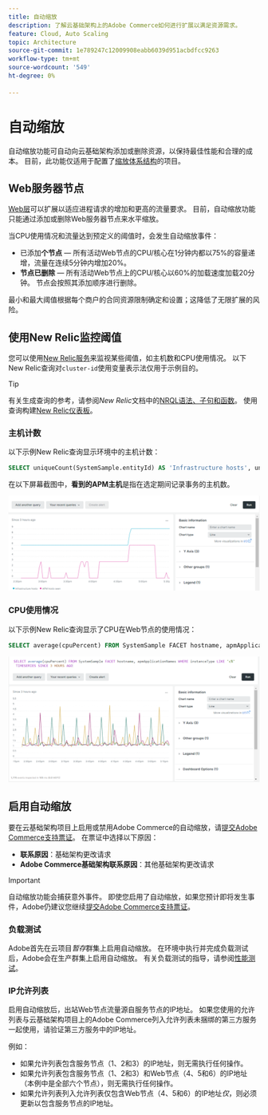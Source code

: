 ```yaml
---
title: 自动缩放
description: 了解云基础架构上的Adobe Commerce如何进行扩展以满足资源需求。
feature: Cloud, Auto Scaling
topic: Architecture
source-git-commit: 1e789247c12009908eabb6039d951acbdfcc9263
workflow-type: tm+mt
source-wordcount: '549'
ht-degree: 0%

---
```


# 自动缩放

自动缩放功能可自动向云基础架构添加或删除资源，以保持最佳性能和合理的成本。 目前，此功能仅适用于配置了[缩放体系结构](scaled-architecture.md)的项目。

## Web服务器节点

[Web层](scaled-architecture.md#web-tier)可以扩展以适应进程请求的增加和更高的流量要求。 目前，自动缩放功能只能通过添加或删除Web服务器节点来水平缩放。

当CPU使用情况和流量达到预定义的阈值时，会发生自动缩放事件：

- 已添加&#x200B;**个节点** — 所有活动Web节点的CPU/核心在1分钟内都以75%的容量递增，流量在连续5分钟内增加20%。
- **节点已删除** — 所有活动Web节点上的CPU/核心以60%的加载速度加载20分钟。 节点会按照其添加顺序进行删除。

最小和最大阈值根据每个商户的合同资源限制确定和设置；这降低了无限扩展的风险。

## 使用New Relic监控阈值

您可以使用[New Relic服务](../monitor/new-relic-service.md)来监视某些阈值，如主机数和CPU使用情况。 以下New Relic查询对`cluster-id`使用变量表示法仅用于示例目的。

>[!TIP]
>
>有关生成查询的参考，请参阅&#x200B;_New Relic_&#x200B;文档中的[NRQL语法、子句和函数](https://docs.newrelic.com/docs/query-your-data/nrql-new-relic-query-language/get-started/nrql-syntax-clauses-functions/)。
>使用查询构建[New Relic仪表板](https://docs.newrelic.com/docs/query-your-data/explore-query-data/dashboards/introduction-dashboards/)。

### 主机计数

以下示例New Relic查询显示环境中的主机计数：

```sql
SELECT uniqueCount(SystemSample.entityId) AS 'Infrastructure hosts', uniqueCount(Transaction.host) AS 'APM hosts seen' FROM SystemSample, Transaction where (Transaction.appName = 'cluster-id_stg' AND Transaction.transactionType = 'Web') OR SystemSample.apmApplicationNames LIKE '%|cluster-id_stg|%' TIMESERIES SINCE 3 HOURS AGO
```

在以下屏幕截图中，**看到的APM主机**&#x200B;是指在选定期间记录事务的主机数。

![New Relic主机计数](../../assets/new-relic/host-count.png)

### CPU使用情况

以下示例New Relic查询显示了CPU在Web节点的使用情况：

```sql
SELECT average(cpuPercent) FROM SystemSample FACET hostname, apmApplicationNames WHERE instanceType LIKE 'c%' TIMESERIES SINCE 3 HOURS AGO
```

![New Relic Web节点CPU使用情况](../../assets/new-relic/web-node-cpu-usage.png)

## 启用自动缩放

要在云基础架构项目上启用或禁用Adobe Commerce的自动缩放，请[提交Adobe Commerce支持票证](https://experienceleague.adobe.com/docs/commerce-knowledge-base/kb/help-center-guide/magento-help-center-user-guide.html#submit-ticket)。 在票证中选择以下原因：

- **联系原因**：基础架构更改请求
- **Adobe Commerce基础架构联系原因**：其他基础架构更改请求

>[!IMPORTANT]
>
>自动缩放功能会捕获意外事件。 即使您启用了自动缩放，如果您预计即将发生事件，Adobe仍建议您继续[提交Adobe Commerce支持票证](https://experienceleague.adobe.com/docs/commerce-knowledge-base/kb/help-center-guide/magento-help-center-user-guide.html#submit-ticket)。

### 负载测试

Adobe首先在云项目&#x200B;_暂存_&#x200B;群集上启用自动缩放。 在环境中执行并完成负载测试后，Adobe会在生产群集上启用自动缩放。 有关负载测试的指导，请参阅[性能测试](../launch/checklist.md#performance-testing)。

### IP允许列表

启用自动缩放后，出站Web节点流量源自服务节点的IP地址。 如果您使用的允许列表与云基础架构项目上的Adobe Commerce列入允许列表未捆绑的第三方服务一起使用，请验证第三方服务中的IP地址。

例如：

- 如果允许列表包含服务节点（1、2和3）的IP地址，则无需执行任何操作。
- 如果允许列表包含服务节点（1、2和3）和Web节点（4、5和6）的IP地址（本例中是全部六个节点），则无需执行任何操作。
- 如果允许列表列入允许列表仅包含Web节点（4、5和6）的IP地址&#x200B;_仅_，则必须更新以包含服务节点的IP地址。

